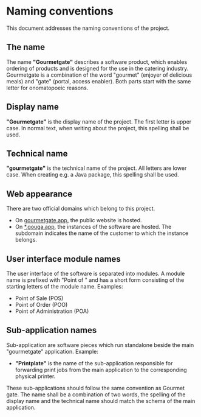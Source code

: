# Naming conventions

This document addresses the naming conventions of the project.

## The name

The name **"Gourmetgate"** describes a software product, which enables ordering of products and is designed for the use
in the catering industry.
Gourmetgate is a combination of the word "gourmet" (enjoyer of delicious meals) and "gate" (portal, access enabler).
Both parts start with the same letter for onomatopoeic reasons.

## Display name

**"Gourmetgate"** is the display name of the project. The first letter is upper case. In normal text, when writing about
the project, this spelling shall be used.

## Technical name

**"gourmetgate"** is the technical name of the project. All letters are lower case. When creating e.g. a Java package,
this spelling shall be used.

## Web appearance

There are two official domains which belong to this project.

- On [gourmetgate.app](https://gourmetgate.app), the public website is hosted.
- On [*.gouga.app](https://gouga.app), the instances of the software are hosted. The subdomain indicates the name of the
  customer to which the instance belongs.

## User interface module names

The user interface of the software is separated into modules. A module name is prefixed with "Point of " and has a short
form consisting of the starting letters of the module name. Examples:

- Point of Sale (POS)
- Point of Order (POO)
- Point of Administration (POA)

## Sub-application names

Sub-application are software pieces which run standalone beside the main "gourmetgate" application. Example:

- **"Printplate"** is the name of the sub-application responsible for forwarding print jobs from the main application to
  the corresponding physical printer.

These sub-applications should follow the same convention as Gourmet gate. The name shall be a combination of two words,
the spelling of the display name and the technical name should match the schema of the main application. 